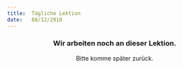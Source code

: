 ```yaml
---
title:  Tägliche Lektion
date:   08/12/2018
---
```


### <center>Wir arbeiten noch an dieser Lektion.</center>
<center>Bitte komme später zurück.</center>